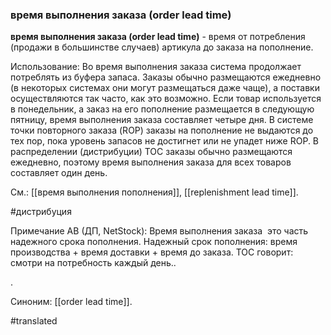 ### время выполнения заказа (order lead time)

**время выполнения заказа (order lead time)** - время от потребления (продажи в большинстве случаев) артикула до заказа на пополнение.

Использование: Во время выполнения заказа система продолжает потреблять из буфера запаса. Заказы обычно размещаются ежедневно (в некоторых системах они могут размещаться даже чаще), а поставки осуществляются так часто, как это возможно. Если товар используется в понедельник, а заказ на его пополнение размещается в следующую пятницу, время выполнения заказа составляет четыре дня. В системе точки повторного заказа (ROP) заказы на пополнение не выдаются до тех пор, пока уровень запасов не достигнет или не упадет ниже ROP. В распределении (дистрибуции) TOC заказы обычно размещаются ежедневно, поэтому время выполнения заказа для всех товаров составляет один день.

См.: [[время выполнения пополнения]], [[replenishment lead time]].

#дистрибуция

Примечание АВ (ДП, NetStock): Время выполнения заказа  это часть надежного срока пополнения. Надежный срок пополнения: время производства + время доставки + время до заказа. ТОС говорит: смотри на потребность каждый день..

.        

Синоним: [[order lead time]].

#translated
